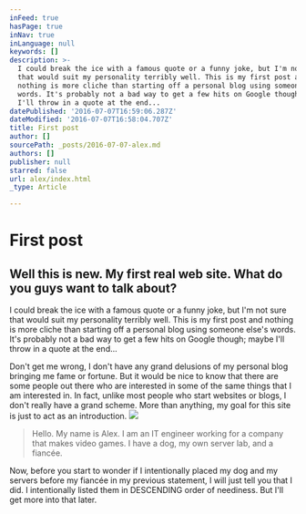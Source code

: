 ```yaml
---
inFeed: true
hasPage: true
inNav: true
inLanguage: null
keywords: []
description: >-
  I could break the ice with a famous quote or a funny joke, but I'm not sure
  that would suit my personality terribly well. This is my first post and
  nothing is more cliche than starting off a personal blog using someone else's
  words. It's probably not a bad way to get a few hits on Google though; maybe
  I'll throw in a quote at the end...
datePublished: '2016-07-07T16:59:06.287Z'
dateModified: '2016-07-07T16:58:04.707Z'
title: First post
author: []
sourcePath: _posts/2016-07-07-alex.md
authors: []
publisher: null
starred: false
url: alex/index.html
_type: Article

---
```

# First post

## Well this is new. My first real web site. What do you guys want to talk about?

I could break the ice with a famous quote or a funny joke, but I'm not sure that would suit my personality terribly well. This is my first post and nothing is more cliche than starting off a personal blog using someone else's words. It's probably not a bad way to get a few hits on Google though; maybe I'll throw in a quote at the end...

Don't get me wrong, I don't have any grand delusions of my personal blog bringing me fame or fortune. But it would be nice to know that there are some people out there who are interested in some of the same things that I am interested in. In fact, unlike most people who start websites or blogs, I don't really have a grand scheme. More than anything, my goal for this site is just to act as an introduction.
![](https://the-grid-user-content.s3-us-west-2.amazonaws.com/dc2ca76d-bbee-4f74-8bab-2e6c082fc906.jpg)

> Hello. My name is Alex. I am an IT engineer working for a company that makes video games. I have a dog, my own server lab, and a fiancée.

Now, before you start to wonder if I intentionally placed my dog and my servers before my fiancée in my previous statement, I will just tell you that I did. I intentionally listed them in DESCENDING order of neediness. But I'll get more into that later.